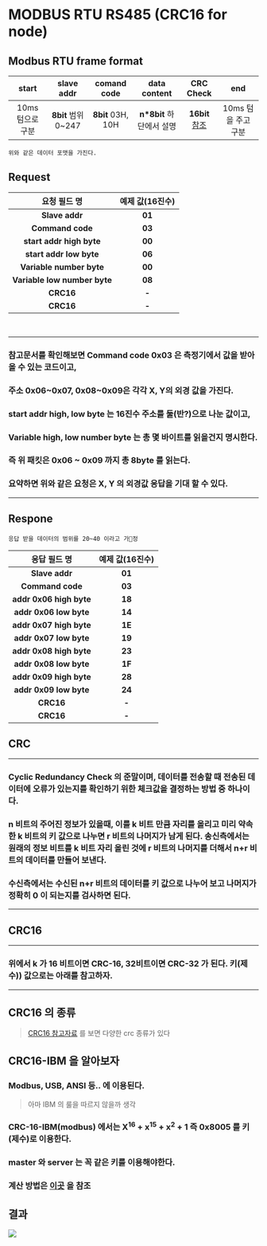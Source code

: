 # MODBUS RTU RS485 (CRC16 for node)

## Modbus RTU frame format  
|    start    |    slave addr     |    comand code    |    data content    |         CRC Check         |      end      |
| :---------: | :---------------: | :---------------: | :----------------: | :-----------------------: | :-----------: |
| 10ms 텀으로 구분 | **8bit** 범위 0~247 | **8bit** 03H, 10H | **n*8bit** 하단에서 설명 | **16bit** [참조](naver.com) | 10ms 텀을 주고 구분 |
    위와 같은 데이터 포맷을 가진다.

## Request
|             요청 필드 명              | 예제 값(16진수) |
| :------------------------------: | :--------: |
|        <b>Slave addr</b>         | <b>01</b>  |
|       <b>Command code</b>        | <b>03</b>  |
|   <b>start addr high byte</b>    | <b>00</b>  |
|    <b>start addr low byte</b>    | <b>06</b>  |
|   <b>Variable number byte </b>   | <b>00</b>  |
| <b>Variable low number byte </b> | <b>08</b>  |
|           <b>CRC16</b>           |  <b>-</b>  |
|           <b>CRC16</b>           |  <b>-</b>  |
<br>

---
### 참고문서를 확인해보면 Command code 0x03 은 측정기에서 값을 받아 올 수 있는 코드이고,  
### 주소 0x06\~0x07, 0x08\~0x09은 각각 X, Y의 외경 값을 가진다.
### start addr high, low byte 는 16진수 주소를 둘(반?)으로 나눈 값이고,
### Variable high, low number byte 는 총 몇 바이트를 읽을건지 명시한다.
### 즉 위 패킷은 0x06 \~ 0x09 까지 총 8byte 를 읽는다.
### 요약하면 위와 같은 요청은 X, Y 의 외경값 응답을 기대 할 수 있다.
---
## Respone
    응답 받을 데이터의 범위를 20~40 이라고 가정
|          응답 필드 명           | 예제 값(16진수) |
| :------------------------: | :--------: |
|     <b>Slave addr</b>      | <b>01</b>  |
|    <b>Command code</b>     | <b>03</b>  |
| <b>addr 0x06 high byte</b> | <b>18</b>  |
| <b>addr 0x06 low byte</b>  | <b>14</b>  |
| <b>addr 0x07 high byte</b> | <b>1E</b>  |
| <b>addr 0x07 low byte</b>  | <b>19</b>  |
| <b>addr 0x08 high byte</b> | <b>23</b>  |
| <b>addr 0x08 low byte</b>  | <b>1F</b>  |
| <b>addr 0x09 high byte</b> | <b>28</b>  |
| <b>addr 0x09 low byte</b>  | <b>24</b>  |
|        <b>CRC16</b>        |  <b>-</b>  |
|        <b>CRC16</b>        |  <b>-</b>  |


## CRC
---
### Cyclic Redundancy Check 의 준말이며, 데이터를 전송할 때 전송된 데이터에 오류가 있는지를 확인하기 위한 체크값을 결정하는 방법 중 하나이다.

### n 비트의 주어진 정보가 있을때, 이를 k 비트 만큼 자리를 올리고 미리 약속한 k 비트의 키 값으로 나누면 r 비트의 나머지가 남게 된다. 송신측에서는 원래의 정보 비트를 k 비트 자리 올린 것에 r 비트의 나머지를 더해서 n+r 비트의 데이터를 만들어 보낸다.

### 수신측에서는 수신된 n+r 비트의 데이터를 키 값으로 나누어 보고 나머지가 정확히 0 이 되는지를 검사하면 된다.
---

## CRC16
---
### 위에서 k 가 16 비트이면 CRC-16, 32비트이면 CRC-32 가 된다. 키(제수)) 값으로는 아래를 참고하자.
---

## CRC16 의 종류
 > [CRC16 참고자료](https://en.wikipedia.org/wiki/Cyclic_redundancy_check#Polynomial_representations_of_cyclic_redundancy_checks) 를 보면 다양한 crc 종류가 있다  
 
## **CRC16-IBM** 을 알아보자
### Modbus, USB, ANSI 등.. 에 이용된다.
> 아마 IBM 의 룰을 따르지 않을까 생각

### CRC-16-IBM(modbus) 에서는 X<sup>16</sup>  + x<sup>15</sup> + x<sup>2</sup> + 1 즉 0x8005 를 키(제수)로 이용한다.   
### master 와 server 는 꼭 같은 키를 이용해야한다.
### 계산 방법은 [이곳](https://m.blog.naver.com/PostView.nhn?blogId=h111922&logNo=220640536147&proxyReferer=https%3A%2F%2Fwww.google.com%2F) 을 참조

## **결과**
![](simulation/2019-08-1982106.gif)


    
